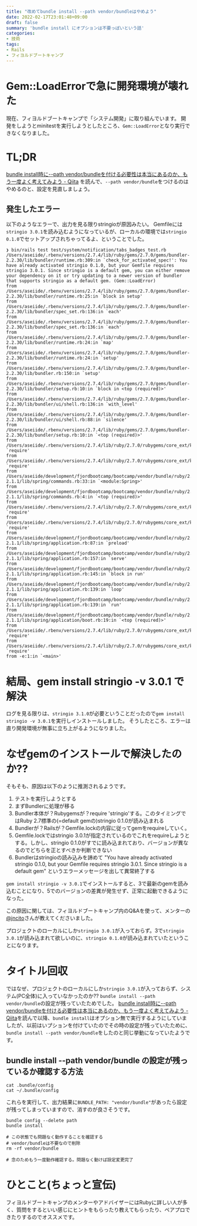 ```yaml
---
title: "改めてbundle install --path vendor/bundleはやめよう"
date: 2022-02-17T23:01:48+09:00
draft: false
summary: 'bundle install にオプションは不要っぽいという話'
categories:
- 技術
tags:
- Rails
- フィヨルドブートキャンプ
---
```


# Gem::LoadErrorで急に開発環境が壊れた

現在、フィヨルドブートキャンプで「システム開発」に取り組んでいます。
開発をしようとminitestを実行しようとしたところ、`Gem::LoadError`となり実行できなくなりました。

# TL;DR

[bundle install時に--path vendor/bundleを付ける必要性は本当にあるのか、もう一度よく考えてみよう - Qiita](https://qiita.com/jnchito/items/99b1dbea1767a5095d85)
を読んで、`--path vendor/bundle`をつけるのはやめるのと、設定を見直しましょう。

## 発生したエラー

以下のようなエラーで、出力を見る限りstringioが原因みたい。
Gemfileには`stringio 3.0.1`を読み込むようになっているが、ローカルの環境では`stringio 0.1.0`でセットアップされちゃってるよ、ということでした。

```
❯ bin/rails test test/system/notification/tabs_badges_test.rb
/Users/aseiide/.rbenv/versions/2.7.4/lib/ruby/gems/2.7.0/gems/bundler-2.2.30/lib/bundler/runtime.rb:309:in `check_for_activated_spec!': You have already activated stringio 0.1.0, but your Gemfile requires stringio 3.0.1. Since stringio is a default gem, you can either remove your dependency on it or try updating to a newer version of bundler that supports stringio as a default gem. (Gem::LoadError)
from /Users/aseiide/.rbenv/versions/2.7.4/lib/ruby/gems/2.7.0/gems/bundler-2.2.30/lib/bundler/runtime.rb:25:in `block in setup'
from /Users/aseiide/.rbenv/versions/2.7.4/lib/ruby/gems/2.7.0/gems/bundler-2.2.30/lib/bundler/spec_set.rb:136:in `each'
from /Users/aseiide/.rbenv/versions/2.7.4/lib/ruby/gems/2.7.0/gems/bundler-2.2.30/lib/bundler/spec_set.rb:136:in `each'
from /Users/aseiide/.rbenv/versions/2.7.4/lib/ruby/gems/2.7.0/gems/bundler-2.2.30/lib/bundler/runtime.rb:24:in `map'
from /Users/aseiide/.rbenv/versions/2.7.4/lib/ruby/gems/2.7.0/gems/bundler-2.2.30/lib/bundler/runtime.rb:24:in `setup'
from /Users/aseiide/.rbenv/versions/2.7.4/lib/ruby/gems/2.7.0/gems/bundler-2.2.30/lib/bundler.rb:150:in `setup'
from /Users/aseiide/.rbenv/versions/2.7.4/lib/ruby/gems/2.7.0/gems/bundler-2.2.30/lib/bundler/setup.rb:10:in `block in <top (required)>'
from /Users/aseiide/.rbenv/versions/2.7.4/lib/ruby/gems/2.7.0/gems/bundler-2.2.30/lib/bundler/ui/shell.rb:136:in `with_level'
from /Users/aseiide/.rbenv/versions/2.7.4/lib/ruby/gems/2.7.0/gems/bundler-2.2.30/lib/bundler/ui/shell.rb:88:in `silence'
from /Users/aseiide/.rbenv/versions/2.7.4/lib/ruby/gems/2.7.0/gems/bundler-2.2.30/lib/bundler/setup.rb:10:in `<top (required)>'
from /Users/aseiide/.rbenv/versions/2.7.4/lib/ruby/2.7.0/rubygems/core_ext/kernel_require.rb:83:in `require'
from /Users/aseiide/.rbenv/versions/2.7.4/lib/ruby/2.7.0/rubygems/core_ext/kernel_require.rb:83:in `require'
from /Users/aseiide/development/fjordbootcamp/bootcamp/vendor/bundle/ruby/2.7.0/gems/spring-2.1.1/lib/spring/commands.rb:33:in `<module:Spring>'
from /Users/aseiide/development/fjordbootcamp/bootcamp/vendor/bundle/ruby/2.7.0/gems/spring-2.1.1/lib/spring/commands.rb:4:in `<top (required)>'
from /Users/aseiide/.rbenv/versions/2.7.4/lib/ruby/2.7.0/rubygems/core_ext/kernel_require.rb:83:in `require'
from /Users/aseiide/.rbenv/versions/2.7.4/lib/ruby/2.7.0/rubygems/core_ext/kernel_require.rb:83:in `require'
from /Users/aseiide/development/fjordbootcamp/bootcamp/vendor/bundle/ruby/2.7.0/gems/spring-2.1.1/lib/spring/application.rb:87:in `preload'
from /Users/aseiide/development/fjordbootcamp/bootcamp/vendor/bundle/ruby/2.7.0/gems/spring-2.1.1/lib/spring/application.rb:157:in `serve'
from /Users/aseiide/development/fjordbootcamp/bootcamp/vendor/bundle/ruby/2.7.0/gems/spring-2.1.1/lib/spring/application.rb:145:in `block in run'
from /Users/aseiide/development/fjordbootcamp/bootcamp/vendor/bundle/ruby/2.7.0/gems/spring-2.1.1/lib/spring/application.rb:139:in `loop'
from /Users/aseiide/development/fjordbootcamp/bootcamp/vendor/bundle/ruby/2.7.0/gems/spring-2.1.1/lib/spring/application.rb:139:in `run'
from /Users/aseiide/development/fjordbootcamp/bootcamp/vendor/bundle/ruby/2.7.0/gems/spring-2.1.1/lib/spring/application/boot.rb:19:in `<top (required)>'
from /Users/aseiide/.rbenv/versions/2.7.4/lib/ruby/2.7.0/rubygems/core_ext/kernel_require.rb:83:in `require'
from /Users/aseiide/.rbenv/versions/2.7.4/lib/ruby/2.7.0/rubygems/core_ext/kernel_require.rb:83:in `require'
from -e:1:in `<main>'
```

# 結局、gem install stringio -v 3.0.1 で解決

ログを見る限りは、`stringio 3.1.0`が必要ということだったので`gem install stringio -v 3.0.1`を実行しインストールしました。
そうしたところ、エラーは直り開発環境が無事に立ち上がるようになりました。

# なぜgemのインストールで解決したのか??

 そもそも、原因は以下のように推測されるようです。

1. テストを実行しようとする
2. まずBundlerに処理が移る
3. Bundler本体が？Rubygemsが？require 'stringio'する。このタイミングではRuby 2.7標準の(=default gemの)stringio 0.1.0が読み込まれる
4. Bundlerが？Railsが？Gemfile.lockの内容に従ってgemをrequireしていく。
5. Gemfile.lockではstringio 3.0.1が指定されているのでこれをrequireしようとする。しかし、stringio 0.1.0がすでに読み込まれており、バージョンが異なるのでどちらを正とすべきか判断できない
6. Bundlerはstringioの読み込みを諦めて "You have already activated stringio 0.1.0, but your Gemfile requires stringio 3.0.1. Since stringio is a default gem" というエラーメッセージを出して異常終了する

`gem install stringio -v 3.0.1`でインストールすると、3で最新のgemを読み込むことになり、5でのバージョンの差異が発生せず、正常に起動できるようになった。

この原因に関しては、フィヨルドブートキャンプ内のQ&Aを使って、メンターの[@jncito](https://twitter.com/jnchito)さんが教えてくださいました。

プロジェクトのローカルにしか`stringio 3.0.1`が入っておらず。3で`stringio 3.0.1`が読み込まれて欲しいのに、`stringio 0.1.0`が読み込まれていたということになります。

# タイトル回収

ではなぜ、プロジェクトのローカルにしか`stringio 3.0.1`が入っておらず、システム(PC全体)に入っていなかったのか??
`bundle install --path vendor/bundle`の設定が残っていたためでした。
[bundle install時に--path vendor/bundleを付ける必要性は本当にあるのか、もう一度よく考えてみよう - Qiita](https://qiita.com/jnchito/items/99b1dbea1767a5095d85)を読んで以降、`bundle install`はオプション無で実行するようにしていましたが、以前はいプションを付けていたのでその時の設定が残っていたために、`bundle install --path vendor/bundle`をしたのと同じ挙動になっていたようです。

## bundle install --path vendor/bundle の設定が残っているか確認する方法

```
cat .bundle/config
cat ~/.bundle/config
```

これらを実行して、出力結果に`BUNDLE_PATH: "vendor/bundle"`があったら設定が残ってしまっていますので、消すのが良さそうです。

```
bundle config --delete path
bundle install

# この状態でも問題なく動作することを確認する
# vendor/bundleは不要なので削除
rm -rf vendor/bundle

# 念のためもう一度動作確認する。問題なく動けば設定変更完了
```

# ひとこと(ちょっと宣伝)

フィヨルドブートキャンプのメンターやアドバイザーにはRubyに詳しい人が多く、質問をするといい感じにヒントをもらったり教えてもらったり、ペアプロできたりするのでオススメです。
